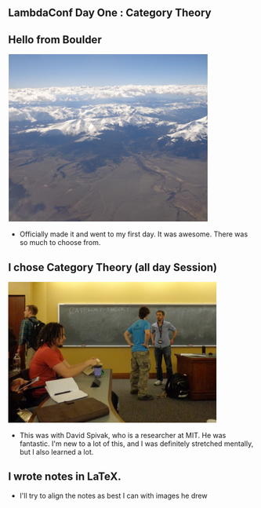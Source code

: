 ## LambdaConf Day One : Category Theory

## Hello from Boulder
![lc1_001](/images/lc1_001.png)

- Officially made it and went to my first day. It was awesome.
  There was so much to choose from.

## I chose Category Theory (all day Session)

![lc1_020](/images/lc1_020.png)

- This was with David Spivak, who is a researcher at MIT.
  He was fantastic. I'm new to a lot of this, and I was
  definitely stretched mentally, but I also learned a lot.
  
## I wrote notes in LaTeX.

- I'll try to align the notes as best I can with images he drew

